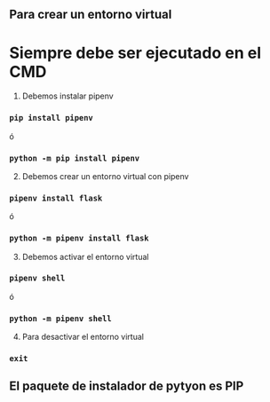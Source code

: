 ## Para crear un entorno virtual
# Siempre debe ser ejecutado en el CMD

1. Debemos instalar pipenv

### `pip install pipenv` 
ó
### `python -m pip install pipenv`

2. Debemos crear un entorno virtual con pipenv
### `pipenv install flask`
ó
### `python -m pipenv install flask`

3. Debemos activar el entorno virtual
### `pipenv shell`
ó
### `python -m pipenv shell`

4. Para desactivar el entorno virtual
### `exit`



## El paquete de instalador de pytyon es PIP

